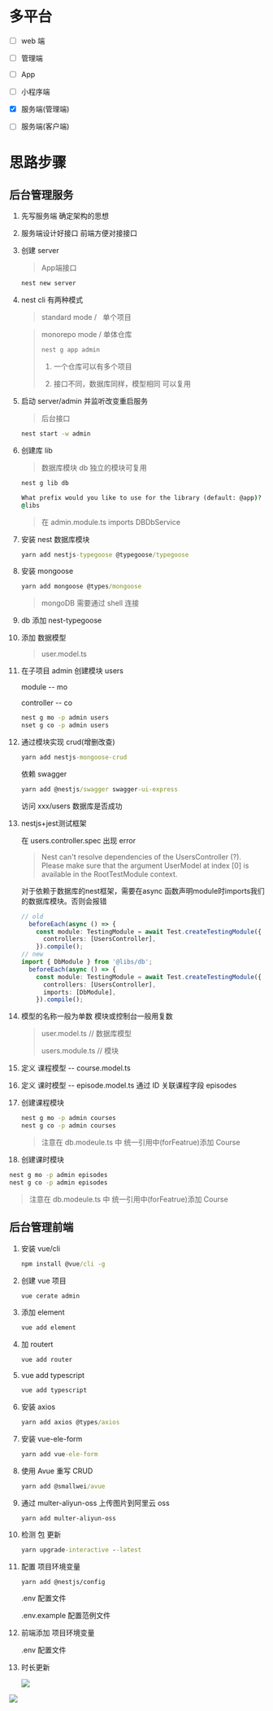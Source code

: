 # 多平台

- [ ] web 端

- [ ] 管理端

- [ ] App 

- [ ] 小程序端

- [x] 服务端(管理端)

- [ ] 服务端(客户端)

# 思路步骤

## 后台管理服务

1. 先写服务端 确定架构的思想

2. 服务端设计好接口 前端方便对接接口

3. 创建 server 
   
   > App端接口
   
   ```cmd
   nest new server
   ```

4. nest cli 有两种模式
   
   > standard mode /   单个项目
   
   > monorepo mode / 单体仓库
   > 
   > ```cmd
   > nest g app admin
   > ```
   > 
   > 1. 一个仓库可以有多个项目
   > 
   > 2. 接口不同，数据库同样，模型相同 可以复用

5. 启动 server/admin 并监听改变重启服务
   
   > 后台接口
   
   ```cmd
   nest start -w admin 
   ```

6. 创建库 lib 
   
   > 数据库模块 db 独立的模块可复用
   
   ```cmd
   nest g lib db 
   ```
   
   ```cmd
   What prefix would you like to use for the library (default: @app)?
   @libs
   ```
   
   > 在 admin.module.ts imports DBDbService

7. 安装 nest 数据库模块
   
   ```cmd
   yarn add nestjs-typegoose @typegoose/typegoose
   ```

8. 安装 mongoose 
   
   ```cmd
   yarn add mongoose @types/mongoose
   ```
   
   > mongoDB 需要通过 shell 连接

9. db 添加 nest-typegoose

10. 添加 数据模型
    
    > user.model.ts

11. 在子项目 admin 创建模块 users
    
    module -- mo
    
    controller -- co
    
    ```cmd
    nest g mo -p admin users
    nset g co -p admin users
    ```

12. 通过模块实现 crud(增删改查)
    
    ```cmd
    yarn add nestjs-mongoose-crud
    ```
    
    依赖 swagger 
    
    ```cmd
    yarn add @nestjs/swagger swagger-ui-express
    ```
    
    访问 xxx/users 数据库是否成功

13. nestjs+jest测试框架
    
    在 users.controller.spec 出现 error
    
    > Nest can't resolve dependencies of the UsersController (?). Please make sure that the argument UserModel at index [0] is available in the RootTestModule context.
    
    对于依赖于数据库的nest框架，需要在async 函数声明module时imports我们的数据库模块。否则会报错
    
    ```ts
    // old
      beforeEach(async () => {
        const module: TestingModule = await Test.createTestingModule({
          controllers: [UsersController],
        }).compile();
    // new 
    import { DbModule } from '@libs/db';
      beforeEach(async () => {
        const module: TestingModule = await Test.createTestingModule({
          controllers: [UsersController],
          imports: [DbModule],
        }).compile();
    ```

14. 模型的名称一般为单数 模块或控制台一般用复数
    
    > user.model.ts // 数据库模型
    > 
    > users.module.ts // 模块

15. 定义 课程模型 -- course.model.ts

16. 定义 课时模型 -- episode.model.ts 通过 ID 关联课程字段 episodes

17. 创建课程模块
    
    ```cmd
    nest g mo -p admin courses
    nest g co -p admin courses
    ```
    
    > 注意在 db.modeule.ts 中 统一引用中(forFeatrue)添加 Course 

18. 创建课时模块

```cmd
nest g mo -p admin episodes
nest g co -p admin episodes
```

> 注意在 db.modeule.ts 中 统一引用中(forFeatrue)添加 Course

## 后台管理前端

1. 安装 vue/cli
   
   ```cmd
   npm install @vue/cli -g
   ```

2. 创建 vue 项目
   
   ```cmd
   vue cerate admin
   ```

3. 添加 element
   
   ```cmd
   vue add element
   ```

4. 加 routert
   
   ```cmd
   vue add router
   ```

5. vue add typescript
   
   ```cmd
   vue add typescript
   ```

6. 安装 axios
   
   ```cmd
   yarn add axios @types/axios
   ```

7. 安装 vue-ele-form 
   
   ```cmd
   yarn add vue-ele-form
   ```

8. 使用 Avue 重写 CRUD 
   
   ```cmd
   yarn add @smallwei/avue
   ```

9. 通过 multer-aliyun-oss 上传图片到阿里云 oss 
   
   ```
   yarn add multer-aliyun-oss
   ```

10. 检测 包 更新
    
    ```cmd
    yarn upgrade-interactive --latest
    ```

11. 配置 项目环境变量
    
    ```bash
    yarn add @nestjs/config
    ```
    
    .env 配置文件
    
    .env.example 配置范例文件

12. 前端添加 项目环境变量 
    
    .env 配置文件

13. 时长更新 
    
    ![](C:\Users\26086\AppData\Roaming\marktext\images\2023-05-19-23-42-45-image.png)

![](C:\Users\26086\AppData\Roaming\marktext\images\2023-05-19-23-43-15-image.png)
